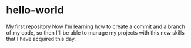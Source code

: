 # hello-world
My first repository
Now I'm learning how to create a commit and a branch of my code, so then I'll be able to manage my projects with this new skills that I have acquired this day.
